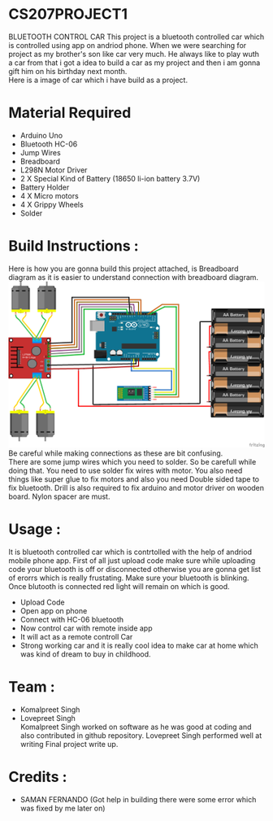# CS207PROJECT1
BLUETOOTH CONTROL CAR
This project is a bluetooth controlled car which is controlled using app on andriod phone. When we were searching for project as my brother's son like car very much. He always like to play wuth a car from that i got a idea to build a car as my project and then i am 
gonna gift him on his birthday next month. <br/>
Here is a image of car which i have build as a project. 

# Material Required
- Arduino Uno<br/>
- Bluetooth HC-06<br/>
- Jump Wires<br/>
- Breadboard<br/>
- L298N Motor Driver<br/>
- 2 X Special Kind of Battery (18650 li-ion battery 3.7V)<br/>
- Battery Holder<br/>
- 4 X Micro motors <br/>
- 4 X Grippy Wheels<br/>
- Solder
# Build Instructions :
Here is how you are gonna build this project attached, is Breadboard diagram as it is easier to understand connection with breadboard diagram.<br/>
![](Circuit.png)<br/>
Be careful while making connections as these are bit confusing. <br/>
There are some jump wires which you need to solder. So be carefull while doing that. You need to use solder fix wires with motor. You also need things like super glue to fix motors and also you need Double sided tape to fix bluetooth. Drill is also required to fix arduino and motor driver on wooden board. Nylon spacer are must. 

# Usage :<br>
It is bluetooth controlled car which is contrtolled with the help of andriod mobile phone app. First of all just upload code make sure while uploading code your bluetooth is off or disconnected otherwise you are gonna get list of erorrs which is really frustating. Make sure your bluetooth is blinking. Once blutooth is connected red light will remain on which is good. 
- Upload Code
- Open app on phone
- Connect with HC-06 bluetooth
- Now control car with remote inside app
- It will act as a remote controll Car
- Strong working car and it is really cool idea to make car at home which was kind of dream to buy in childhood.

# Team :
- Komalpreet Singh
- Lovepreet Singh<br/>
Komalpreet Singh worked on software as he was good at coding and also contributed in github repository. Lovepreet Singh performed well at writing Final project write up.

# Credits : 
- SAMAN FERNANDO (Got help in building there were some error which was fixed by me later on)
